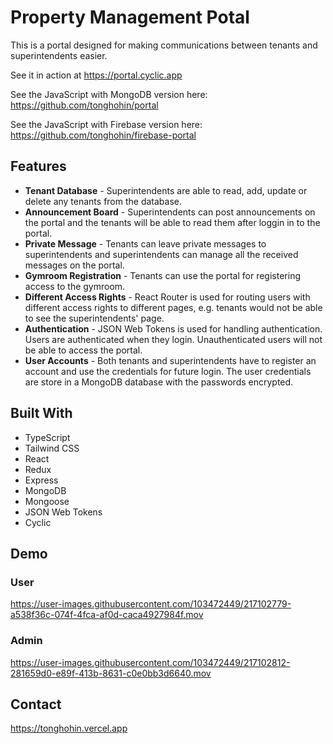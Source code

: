 # Property Management Potal

This is a portal designed for making communications between tenants and superintendents easier.

See it in action at https://portal.cyclic.app

See the JavaScript with MongoDB version here: https://github.com/tonghohin/portal

See the JavaScript with Firebase version here: https://github.com/tonghohin/firebase-portal

## Features

- **Tenant Database** - Superintendents are able to read, add, update or delete any tenants from the database.
- **Announcement Board** - Superintendents can post announcements on the portal and the tenants will be able to read them after loggin in to the portal.
- **Private Message** - Tenants can leave private messages to superintendents and superintendents can manage all the received messages on the portal.
- **Gymroom Registration** - Tenants can use the portal for registering access to the gymroom.
- **Different Access Rights** - React Router is used for routing users with different access rights to different pages, e.g. tenants would not be able to see the superintendents' page.
- **Authentication** - JSON Web Tokens is used for handling authentication. Users are authenticated when they login. Unauthenticated users will not be able to access the portal.
- **User Accounts** - Both tenants and superintendents have to register an account and use the credentials for future login. The user credentials are store in a MongoDB database with the passwords encrypted.

## Built With

- TypeScript
- Tailwind CSS
- React
- Redux
- Express
- MongoDB
- Mongoose
- JSON Web Tokens
- Cyclic

## Demo

### User

https://user-images.githubusercontent.com/103472449/217102779-a538f36c-074f-4fca-af0d-caca4927984f.mov

### Admin

https://user-images.githubusercontent.com/103472449/217102812-281659d0-e89f-413b-8631-c0e0bb3d6640.mov

## Contact

https://tonghohin.vercel.app
